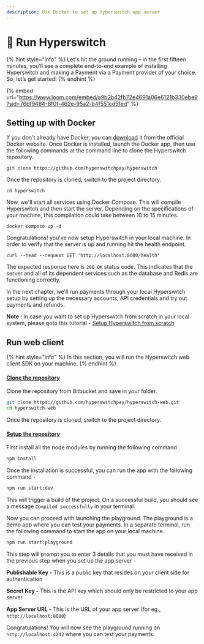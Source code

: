```yaml
---
description: Use Docker to set up Hyperswitch app server
---
```


# 🐳 Run Hyperswitch

{% hint style="info" %}
Let's hit the ground running – in the first fifteen minutes, you’ll see a complete end-to-end example of installing Hyperswitch and making a Payment via a Payment provider of your choice. So, let’s get started!
{% endhint %}

{% embed url="https://www.loom.com/embed/a9b2b42fb72e4691a06e6121b330ebe9?sid=76bf9484-8f0f-462e-95a2-b4f551cd51ed" %}

## **Setting up with Docker**

If you don't already have Docker, you can [download](https://docs.docker.com/get-docker/) it from the official Docker website. Once Docker is installed, launch the Docker app, then use the following commands at the command line to clone the Hyperswitch repository.

```
git clone https://github.com/hyperswitchpay/hyperswitch
```

Once the repository is cloned, switch to the project directory.

```
cd hyperswitch
```

Now, we'll start all services using Docker Compose. This will compile Hyperswitch and then start the server. Depending on the specifications of your machine, this compilation could take between 10 to 15 minutes.

```
docker compose up -d
```

Congratulations! you've now setup Hyperswitch in your local machine. In order to verify that the server is up and running hit the health endpoint.

```
curl --head --request GET 'http://localhost:8080/health'
```

The expected response here is `200 OK` status code. This indicates that the server and all of its dependent services such as the database and Redis are functioning correctly.

In the next chapter, we'll run payments through your local Hyperswitch setup by setting up the necessary accounts, API credentials and try out payments and refunds.

**Note** : In case you want to set up Hyperswitch from scratch in your local system, please goto this tutorial - [Setup Hyperswitch from scratch](broken-reference)&#x20;

## Run web client

{% hint style="info" %}
In this section, you will run the Hyperswitch web client SDK on your machine.&#x20;
{% endhint %}

#### [Clone the repository](https://github.com/hyperswitchpay/hyperswitch-web/tree/main#clone-the-repository) <a href="#user-content-clone-the-repository" id="user-content-clone-the-repository"></a>

Clone the repository from Bitbucket and save in your folder.

```bash
git clone https://github.com/hyperswitchpay/hyperswitch-web.git
cd hyperswitch-web
```

Once the repository is cloned, switch to the project directory.

#### [Setup the repository](https://github.com/hyperswitchpay/hyperswitch-web/tree/main#setup-the-repository) <a href="#user-content-setup-the-repository" id="user-content-setup-the-repository"></a>

First install all the node modules by running the following command

```bash
npm install
```

Once the installation is successful, you can run the app with the following command -&#x20;

```bash
npm run start:dev
```

This will trigger a build of the project. On a successful build, you should see a message `Compiled successfully` in your terminal.&#x20;

Now you can proceed with launching the playground. The playground is a demo app where you can test your payments. In a separate terminal, run the following command to start the app on your local machine.

```bash
npm run start:playground
```

This step will prompt you to enter 3 details that you must have received in the previous step when you set up the app server -&#x20;

**Publishable Key -** This is a public key that resides on your client side for authentication

**Secret Key -** This is the API key which should only be restricted to your app server

**App Server URL -** This is the URL of your app server (for eg., `http://localhost:8080`)



Congratulations! You will now see the playground running on `http://localhost:4242` where you can test your payments.


